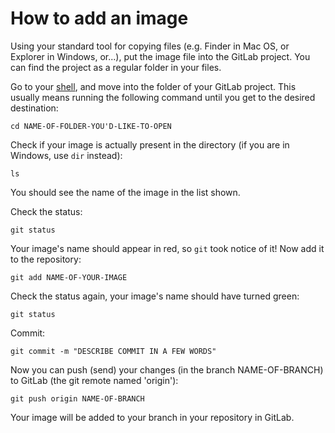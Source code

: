 # How to add an image

Using your standard tool for copying files (e.g. Finder in Mac OS, or Explorer
in Windows, or...), put the image file into the GitLab project. You can find the
project as a regular folder in your files.

Go to your [shell](command-line-commands.md), and move into the folder of your
GitLab project. This usually means running the following command until you get
to the desired destination:

```
cd NAME-OF-FOLDER-YOU'D-LIKE-TO-OPEN
```

Check if your image is actually present in the directory (if you are in Windows,
use `dir` instead):

```
ls
```

You should see the name of the image in the list shown.

Check the status:

```
git status
```

Your image's name should appear in red, so `git` took notice of it! Now add it
to the repository:

```
git add NAME-OF-YOUR-IMAGE
```

Check the status again, your image's name should have turned green:

```
git status
```

Commit:

```
git commit -m "DESCRIBE COMMIT IN A FEW WORDS"
```

Now you can push (send) your changes (in the branch NAME-OF-BRANCH) to GitLab
(the git remote named 'origin'):

```
git push origin NAME-OF-BRANCH
```

Your image will be added to your branch in your repository in GitLab.
